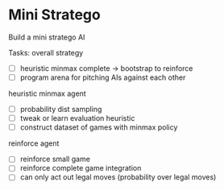 # Mini Stratego
Build a mini stratego AI

Tasks: 
overall strategy
- [ ] heuristic minmax complete -> bootstrap to reinforce 
- [ ] program arena for pitching AIs against each other

heuristic minmax agent
- [ ] probability dist sampling
- [ ] tweak or learn evaluation heuristic
- [ ] construct dataset of games with minmax policy

reinforce agent
- [ ] reinforce small game
- [ ] reinforce complete game integration
- [ ] can only act out legal moves (probability over legal moves)
